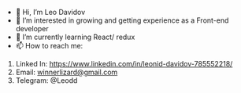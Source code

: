 - 👋 Hi, I’m Leo Davidov
- 👀 I’m interested in growing and getting experience as a Front-end developer
- 🌱 I’m currently learning React/ redux
- 📫 How to reach me:
1. Linked In: https://www.linkedin.com/in/leonid-davidov-785552218/
2. Email: winnerlizard@gmail.com
3. Telegram: @Leodd

<!---
LeoDavidov/LeoDavidov is a ✨ special ✨ repository because its `README.md` (this file) appears on your GitHub profile.
You can click the Preview link to take a look at your changes.
--->
